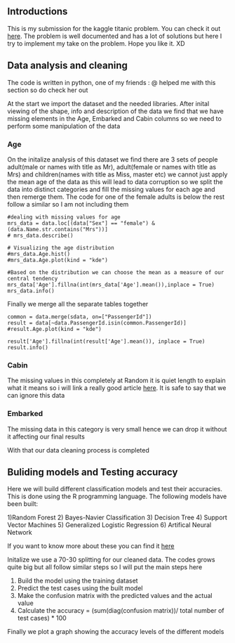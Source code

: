 ## Introductions
This is my submission for the kaggle titanic problem. You can check it out [here](https://www.kaggle.com/c/titanic/overview). The problem is well documented and has a lot of solutions but here I try to implement my take on the problem. Hope you like it. XD

## Data analysis and cleaning
The code is written in python, one of my friends : @ helped me with this section so do check her out

At the start we import the dataset and the needed libraries. After inital viewing of the shape, info and description of the data we find that we have missing elements in the Age, Embarked and Cabin columns so we need to perform some manipulation of the data

### Age
On the initalize analysis of this dataset we find there are 3 sets of people adult(male or names with title as Mr), adult(female or names with title as Mrs) and children(names with title as Miss, master etc) we cannot just apply the mean age of the data as this will lead to data corruption so we split the data into distinct categories and fill the missing values for each age and then remerge them. The code for one of the female adults is below the rest follow a similar so I am not including them

```{python}
#dealing with missing values for age
mrs_data = data.loc[(data["Sex"] == "female") & (data.Name.str.contains("Mrs"))]
# mrs_data.describe()

# Visualizing the age distribution
#mrs_data.Age.hist()
#mrs_data.Age.plot(kind = "kde")

#Based on the distribution we can choose the mean as a measure of our central tendency
mrs_data['Age'].fillna(int(mrs_data['Age'].mean()),inplace = True)
mrs_data.info()
```

Finally we merge all the separate tables together
```{python}
common = data.merge(sdata, on=["PassengerId"])
result = data[~data.PassengerId.isin(common.PassengerId)]
#result.Age.plot(kind = "kde")

result['Age'].fillna(int(result['Age'].mean()), inplace = True)
result.info()
```


### Cabin
The missing values in this completely at Random it is quiet length to explain what it means so i will link a really good article [here](https://www.theanalysisfactor.com/missing-data-mechanism/). It is safe to say that we can ignore this data


### Embarked 
The missing data in this category is very small hence we can drop it without it affecting our final results


With that our data cleaning process is completed


## Buliding models and Testing accuracy

Here we will build different classification models and test their accuracies. This is done using the R programming language. The following models have been built:

1)Random Forest
2) Bayes-Navier Classification 
3) Decision Tree
4) Support Vector Machines
5) Generalized Logistic Regression
6) Artifical Neural Network

If you want to know more about these you can find it [here](https://techvidvan.com/tutorials/classification-in-r/)

Initalize we use a 70-30 splitting for our cleaned data. The codes grows quite big but all follow similar steps so I will put the main steps here

1) Build the model using the training dataset
2) Predict the test cases using the built model
3) Make the confusion matrix with the predicted values and the actual value
4) Calculate the accuracy = (sum(diag(confusion matrix))/ total number of test cases) * 100

Finally we plot a graph showing the accuracy levels of the different models